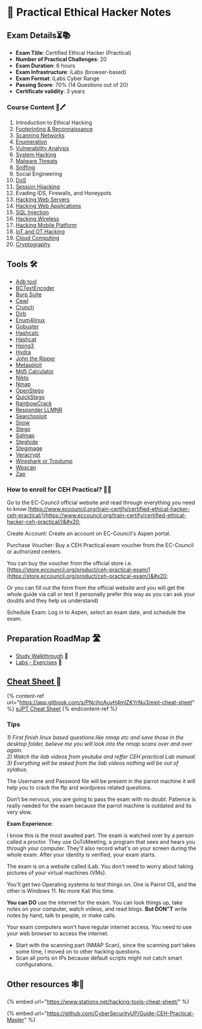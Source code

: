 # 📓 Practical Ethical Hacker Notes

## Exam Details⏳📚 <a href="#ejpt-exam" id="ejpt-exam"></a>

* **Exam Title**: Certified Ethical Hacker (Practical)
* **Number of Practical Challenges**: 20
* **Exam Duration**: 6 hours
* **Exam Infrastructure**:  iLabs (browser-based)
* **Exam Format**: iLabs Cyber Range
* **Passing Score**: 70% (14 Questions out of 20)
* **Certificate validity**: 3 years

### Course Content 📄🖊️ <a href="#ember40" id="ember40"></a>

1. Introduction to Ethical Hacking
2. [Footprinting & Reconnaissance](practical-ethical-hacker-notes/main-contents/2-footprinting-and-recon.md)
3. [Scanning Networks](practical-ethical-hacker-notes/main-contents/3-scanning-networks.md)
4. [Enumeration](practical-ethical-hacker-notes/main-contents/4-enumeration.md)
5. [Vulnerability Analysis](practical-ethical-hacker-notes/main-contents/5-vulnerability-analysis.md)
6. [System Hacking](practical-ethical-hacker-notes/main-contents/6-system-hacking.md)
7. [Malware Threats](practical-ethical-hacker-notes/main-contents/7-malware.md)
8. [Sniffing](practical-ethical-hacker-notes/main-contents/8-sniffing.md)
9. Social Engineering
10. [DoS](practical-ethical-hacker-notes/main-contents/10-dos.md)
11. [Session Hijacking](practical-ethical-hacker-notes/main-contents/11-session-hijacking.md)
12. Evading IDS, Firewalls, and Honeypots
13. [Hacking Web Servers](practical-ethical-hacker-notes/main-contents/13-hacking-web-servers.md)
14. [Hacking Web Applications](practical-ethical-hacker-notes/main-contents/14-hacking-web-apps.md)
15. [SQL Injection](practical-ethical-hacker-notes/main-contents/15-sql-injection.md)
16. [Hacking Wireless](practical-ethical-hacker-notes/main-contents/16-hacking-wireless.md)
17. [Hacking Mobile Platform](practical-ethical-hacker-notes/main-contents/17-hacking-mobile.md)
18. [IoT and OT Hacking](practical-ethical-hacker-notes/main-contents/18-iot-and-ot-hacking.md)
19. [Cloud Computing](practical-ethical-hacker-notes/main-contents/19-cloud-computing.md)
20. [Cryptography](practical-ethical-hacker-notes/main-contents/20-cryptography.md)

## Tools 🛠️

* [Adb tool](practical-ethical-hacker-notes/tools/adb-tool.md)
* [BCTextEncoder](practical-ethical-hacker-notes/tools/bctextencoder.md)
* [Burp Suite](practical-ethical-hacker-notes/tools/burp-suite.md)
* [Cewl](practical-ethical-hacker-notes/tools/cewl.md)
* [Crunch](practical-ethical-hacker-notes/tools/crunch.md)
* [Dirb](practical-ethical-hacker-notes/tools/dirb.md)
* [Enum4linux](practical-ethical-hacker-notes/tools/enum4linux.md)
* [Gobuster](practical-ethical-hacker-notes/tools/gobuster.md)
* [Hashcalc](practical-ethical-hacker-notes/tools/hashcalc.md)
* [Hashcat](practical-ethical-hacker-notes/tools/hashcat.md)
* [Hping3](practical-ethical-hacker-notes/tools/hping3.md)
* [Hydra](practical-ethical-hacker-notes/tools/hydra.md)
* [John the Ripper](practical-ethical-hacker-notes/tools/john-the-ripper.md)
* [Metasploit](practical-ethical-hacker-notes/tools/metasploit.md)
* [Md5 Calculator](practical-ethical-hacker-notes/tools/md5-calculator.md)
* [Nikto](practical-ethical-hacker-notes/tools/nikto.md)
* [Nmap](practical-ethical-hacker-notes/tools/nmap.md)
* [OpenStego](practical-ethical-hacker-notes/tools/openstego.md)
* [QuickStego](practical-ethical-hacker-notes/tools/quickstego.md)
* [RainbowCrack](practical-ethical-hacker-notes/tools/rainbowcrack.md)
* [Responder LLMNR](practical-ethical-hacker-notes/tools/responder-llmnr.md)
* [Searchsploit](practical-ethical-hacker-notes/tools/searchsploit.md)
* [Snow](practical-ethical-hacker-notes/tools/snow.md)
* [Stego](practical-ethical-hacker-notes/tools/stego.md)
* [Sqlmap](practical-ethical-hacker-notes/tools/sqlmap.md)
* [Steghide](practical-ethical-hacker-notes/tools/steghide.md)
* [Stegimage](practical-ethical-hacker-notes/tools/stegimage.md)
* [Veracrypt](practical-ethical-hacker-notes/tools/veracrypt.md)
* [Wireshark or Tcpdump](practical-ethical-hacker-notes/tools/wireshark-or-tcpdump.md)
* [Wpscan](practical-ethical-hacker-notes/tools/wpscan.md)
* [Zap](practical-ethical-hacker-notes/tools/zap.md)

### **How to enroll for CEH Practical?** 🔗📔

Go to the EC-Council official website and read through everything you need to know [https://www.eccouncil.org/train-certify/certified-ethical-hacker-ceh-practical/](https://www.eccouncil.org/train-certify/certified-ethical-hacker-ceh-practical/)&#x20;

Create Account: Create an account on EC-Council's Aspen portal.

Purchase Voucher: Buy a CEH Practical exam voucher from the EC-Council or authorized centers.

You can buy the voucher from the official store i.e. [https://store.eccouncil.org/product/ceh-practical-exam/](https://store.eccouncil.org/product/ceh-practical-exam/)&#x20;

Or you can fill out the form from the official website and you will get the whole guide via call or text (I personally prefer this way as you can ask your doubts and they help us understand)

Schedule Exam: Log in to Aspen, select an exam date, and schedule the exam.

## Preparation RoadMap 🛣️

* [Study Walkthrough](practical-ethical-hacker-notes/study-walkthrough/) 📜
* [Labs - Exercises](practical-ethical-hacker-notes/study-walkthrough/labs-and-training.md) 🧪

## [Cheat Sheet ](https://app.gitbook.com/s/PNcjhcAuvH4mlZKYrNu3/ejpt-cheat-sheet)📔

{% content-ref url="https://app.gitbook.com/s/PNcjhcAuvH4mlZKYrNu3/ejpt-cheat-sheet" %}
[eJPT Cheat Sheet](https://app.gitbook.com/s/PNcjhcAuvH4mlZKYrNu3/ejpt-cheat-sheet)
{% endcontent-ref %}

### Tips <a href="#id-91e1" id="id-91e1"></a>

_1) First finish linux based questions like nmap etc and save those in the desktop folder, believe me you will look into the nmap scans over and over again._\
_2) Watch the ilab videos from youtube and reffer CEH practical Lab manual._\
_3) Everything will be asked from the ilab videos nothing will be out of sylabus._

The Username and Password file will be present in the parrot machine it will help you to crack the ftp and wordpress related questions.

Don’t be nervous, you are going to pass the exam with no doubt. Patience is really needed for the exam because the parrot machine is outdated and its very slow.

**Exam Experience:**

I know this is the most awaited part. The exam is watched over by a person called a proctor. They use GoToMeeting, a program that sees and hears you through your computer. They'll also record what's on your screen during the whole exam. After your identity is verified, your exam starts.

The exam is on a website called iLab. You don't need to worry about taking pictures of your virtual machines (VMs).

You'll get two Operating systems to test things on. One is Parrot OS, and the other is Windows 11. No more Kali this time.&#x20;

**You can DO** use the internet for the exam. You can look things up, take notes on your computer, watch videos, and read blogs. **But DON”T** write notes by hand, talk to people, or make calls.

Your exam computers won't have regular internet access. You need to use your web browser to access the internet.

* Start with the scanning part (NMAP Scan), since the scanning part takes some time, I moved on to other hacking questions.
* Scan all ports on IPs because default scripts might not catch smart configurations.

## Other resources 🕸️📘

{% embed url="https://www.stationx.net/hacking-tools-cheat-sheet/" %}

{% embed url="https://github.com/CyberSecurityUP/Guide-CEH-Practical-Master" %}
